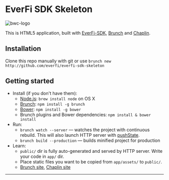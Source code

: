 # EverFi SDK Skeleton

![bwc-logo](http://brunch.io/images/svg/brunch.svg)

This is HTML5 application, built with
[EverFi-SDK](http://everfi.com/sdk), 
[Brunch](http://brunch.io) and [Chaplin](http://chaplinjs.org).

## Installation
Clone this repo manually with git or use `brunch new http://github.com/everfi/everfi-sdk-skeleton`

## Getting started
* Install (if you don't have them):
    * [Node.js](http://nodejs.org): `brew install node` on OS X
    * [Brunch](http://brunch.io): `npm install -g brunch`
    * [Bower](http://bower.io): `npm install -g bower`
    * Brunch plugins and Bower dependencies: `npm install & bower install`
* Run:
    * `brunch watch --server` — watches the project with continuous rebuild. This will also launch HTTP server with [pushState](https://developer.mozilla.org/en-US/docs/Web/Guide/API/DOM/Manipulating_the_browser_history).
    * `brunch build --production` — builds minified project for production
* Learn:
    * `public/` dir is fully auto-generated and served by HTTP server.  Write your code in `app/` dir.
    * Place static files you want to be copied from `app/assets/` to `public/`.
    * [Brunch site](http://brunch.io), [Chaplin site](http://chaplinjs.org)

---------------

